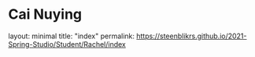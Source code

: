# Cai Nuying



layout: minimal
title: "index"
permalink: https://steenblikrs.github.io/2021-Spring-Studio/Student/Rachel/index
